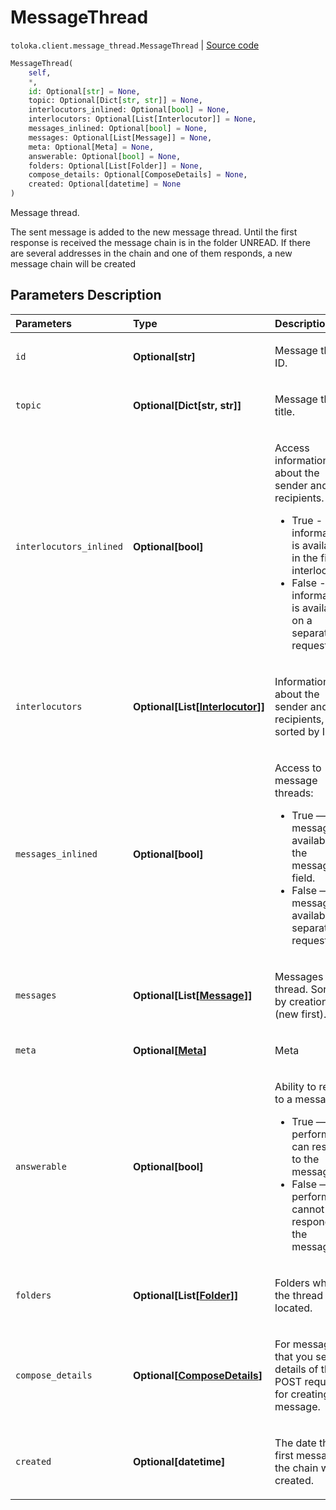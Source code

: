 # MessageThread
`toloka.client.message_thread.MessageThread` | [Source code](https://github.com/Toloka/toloka-kit/blob/v0.1.26/src/client/message_thread.py#L77)

```python
MessageThread(
    self,
    *,
    id: Optional[str] = None,
    topic: Optional[Dict[str, str]] = None,
    interlocutors_inlined: Optional[bool] = None,
    interlocutors: Optional[List[Interlocutor]] = None,
    messages_inlined: Optional[bool] = None,
    messages: Optional[List[Message]] = None,
    meta: Optional[Meta] = None,
    answerable: Optional[bool] = None,
    folders: Optional[List[Folder]] = None,
    compose_details: Optional[ComposeDetails] = None,
    created: Optional[datetime] = None
)
```

Message thread.


The sent message is added to the new message thread. Until the first response is received the message chain is in
the folder UNREAD. If there are several addresses in the chain and one of them responds, a new message chain
will be created

## Parameters Description

| Parameters | Type | Description |
| :----------| :----| :-----------|
`id`|**Optional\[str\]**|<p>Message thread ID.</p>
`topic`|**Optional\[Dict\[str, str\]\]**|<p>Message thread title.</p>
`interlocutors_inlined`|**Optional\[bool\]**|<p>Access information about the sender and recipients.<ul><li>True - information is available in the field interlocutors.</li><li>False - information is available on a separate request.</li></ul></p>
`interlocutors`|**Optional\[List\[[Interlocutor](toloka.client.message_thread.Interlocutor.md)\]\]**|<p>Information about the sender and recipients, sorted by IDs.</p>
`messages_inlined`|**Optional\[bool\]**|<p>Access to message threads:<ul><li>True — The message is available in the messages field.</li><li>False — The message is available in a separate request.</li></ul></p>
`messages`|**Optional\[List\[[Message](toloka.client.message_thread.MessageThread.Message.md)\]\]**|<p>Messages in the thread. Sorted by creation date (new first).</p>
`meta`|**Optional\[[Meta](toloka.client.message_thread.MessageThread.Meta.md)\]**|<p>Meta</p>
`answerable`|**Optional\[bool\]**|<p>Ability to reply to a message:<ul><li>True — The performer can respond to the message.</li><li>False — The performer cannot respond to the message.</li></ul></p>
`folders`|**Optional\[List\[[Folder](toloka.client.message_thread.Folder.md)\]\]**|<p>Folders where the thread is located.</p>
`compose_details`|**Optional\[[ComposeDetails](toloka.client.message_thread.MessageThread.ComposeDetails.md)\]**|<p>For messages that you sent: details of the POST request for creating the message.</p>
`created`|**Optional\[datetime\]**|<p>The date the first message in the chain was created.</p>
